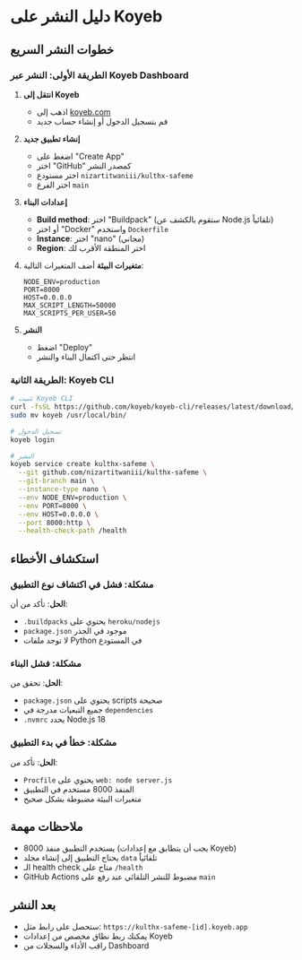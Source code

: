 # دليل النشر على Koyeb

## خطوات النشر السريع

### الطريقة الأولى: النشر عبر Koyeb Dashboard

1. **انتقل إلى Koyeb**
   - اذهب إلى [koyeb.com](https://koyeb.com)
   - قم بتسجيل الدخول أو إنشاء حساب جديد

2. **إنشاء تطبيق جديد**
   - اضغط على "Create App"
   - اختر "GitHub" كمصدر النشر
   - اختر مستودع `nizartitwaniii/kulthx-safeme`
   - اختر الفرع `main`

3. **إعدادات البناء**
   - **Build method**: اختر "Buildpack" (ستقوم بالكشف عن Node.js تلقائياً)
   - أو اختر "Docker" واستخدم `Dockerfile`
   - **Instance**: اختر "nano" (مجاني)
   - **Region**: اختر المنطقة الأقرب لك

4. **متغيرات البيئة**
   أضف المتغيرات التالية:
   ```
   NODE_ENV=production
   PORT=8000
   HOST=0.0.0.0
   MAX_SCRIPT_LENGTH=50000
   MAX_SCRIPTS_PER_USER=50
   ```

5. **النشر**
   - اضغط "Deploy"
   - انتظر حتى اكتمال البناء والنشر

### الطريقة الثانية: Koyeb CLI

```bash
# تثبيت Koyeb CLI
curl -fsSL https://github.com/koyeb/koyeb-cli/releases/latest/download/koyeb_linux_amd64.tar.gz | tar -xz
sudo mv koyeb /usr/local/bin/

# تسجيل الدخول
koyeb login

# النشر
koyeb service create kulthx-safeme \
  --git github.com/nizartitwaniii/kulthx-safeme \
  --git-branch main \
  --instance-type nano \
  --env NODE_ENV=production \
  --env PORT=8000 \
  --env HOST=0.0.0.0 \
  --port 8000:http \
  --health-check-path /health
```

## استكشاف الأخطاء

### مشكلة: فشل في اكتشاف نوع التطبيق
**الحل**: تأكد من أن:
- `.buildpacks` يحتوي على `heroku/nodejs`
- `package.json` موجود في الجذر
- لا توجد ملفات Python في المستودع

### مشكلة: فشل البناء
**الحل**: تحقق من:
- `package.json` يحتوي على scripts صحيحة
- جميع التبعيات مدرجة في `dependencies`
- `.nvmrc` يحدد Node.js 18

### مشكلة: خطأ في بدء التطبيق
**الحل**: تأكد من:
- `Procfile` يحتوي على `web: node server.js`
- المنفذ 8000 مستخدم في التطبيق
- متغيرات البيئة مضبوطة بشكل صحيح

## ملاحظات مهمة

- يستخدم التطبيق منفذ 8000 (يجب أن يتطابق مع إعدادات Koyeb)
- يحتاج التطبيق إلى إنشاء مجلد `data` تلقائياً
- الـ health check متاح على `/health`
- GitHub Actions مضبوط للنشر التلقائي عند رفع على `main`

## بعد النشر

- ستحصل على رابط مثل: `https://kulthx-safeme-[id].koyeb.app`
- يمكنك ربط نطاق مخصص من إعدادات Koyeb
- راقب الأداء والسجلات من Dashboard